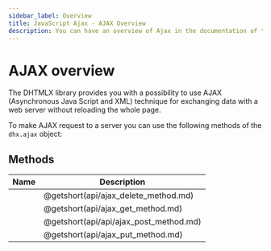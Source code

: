 ```yaml
---
sidebar_label: Overview
title: JavaScript Ajax - AJAX Overview 
description: You can have an overview of Ajax in the documentation of the DHTMLX JavaScript UI library. Browse developer guides and API reference, try out code examples and live demos, and download a free 30-day evaluation version of DHTMLX Suite 7.
---
```


# AJAX overview

The DHTMLX library provides you with a possibility to use AJAX (Asynchronous Java Script and XML) technique for exchanging data with a web server without reloading the whole page.

To make AJAX request to a server you can use the following methods of the `dhx.ajax` object:

## Methods

| Name                          | Description                            |
| ----------------------------- | -------------------------------------- |
| [](api/ajax_delete_method.md) | @getshort(api/ajax_delete_method.md)   |
| [](api/ajax_get_method.md)    | @getshort(api/ajax_get_method.md)      |
| [](api/ajax_post_method.md)   | @getshort(api/api/ajax_post_method.md) |
| [](api/ajax_put_method.md)    | @getshort(api/ajax_put_method.md)      |
